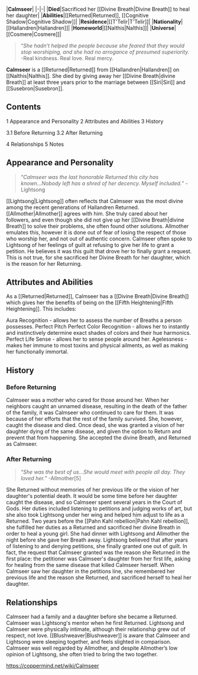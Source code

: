 |**Calmseer**|
|-|-|
|**Died**|Sacrificed her [[Divine Breath\|Divine Breath]] to heal her daughter|
|**Abilities**|[[Returned\|Returned]], [[Cognitive Shadow\|Cognitive Shadow]]|
|**Residence**|[[T'Telir\|T'Telir]]|
|**Nationality**|[[Hallandren\|Hallandren]]|
|**Homeworld**|[[Nalthis\|Nalthis]]|
|**Universe**|[[Cosmere\|Cosmere]]|

>“*She hadn’t helped the people because she feared that they would stop worshiping, and she had no arrogance of presumed superiority.*
\-Real kindness. Real love. Real mercy.


**Calmseer** is a [[Returned\|Returned]] from [[Hallandren\|Hallandren]] on [[Nalthis\|Nalthis]]. She died by giving away her [[Divine Breath\|divine Breath]] at least three years prior to the marriage between [[Siri\|Siri]] and [[Susebron\|Susebron]].

## Contents

1 Appearance and Personality
2 Attributes and Abilities
3 History

3.1 Before Returning
3.2 After Returning


4 Relationships
5 Notes


## Appearance and Personality
>“*Calmseer was the last honorable Returned this city has known...Nobody left has a shred of her decency. Myself included.*”
\-Lightsong


[[Lightsong\|Lightsong]] often reflects that Calmseer was the most divine among the recent generations of Hallandren Returned. [[Allmother\|Allmother]] agrees with him. She truly cared about her followers, and even though she did not give up her [[Divine Breath\|divine Breath]] to solve their problems, she often found other solutions. Allmother emulates this, however it is done out of fear of losing the respect of those who worship her, and not out of authentic concern. Calmseer often spoke to Lightsong of her feelings of guilt at refusing to give her life to grant a petition. He believes it was this guilt that drove her to finally grant a request. This is not true, for she sacrificed her Divine Breath for her daughter, which is the reason for her Returning.

## Attributes and Abilities
As a [[Returned\|Returned]], Calmseer has a [[Divine Breath\|Divine Breath]] which gives her the benefits of being on the [[Fifth Heightening\|Fifth Heightening]]. This includes:

Aura Recognition - allows her to assess the number of Breaths a person possesses.
Perfect Pitch
Perfect Color Recognition - allows her to instantly and instinctively determine exact shades of colors and their hue harmonics.
Perfect Life Sense - allows her to sense people around her.
Agelessness - makes her immune to most toxins and physical ailments, as well as making her functionally immortal.
## History
### Before Returning
Calmseer was a mother who cared for those around her. When her neighbors caught an unnamed disease, resulting in the death of the father of the family, it was Calmseer who continued to care for them. It was because of her efforts that the rest of the family survived. She, however, caught the disease and died. Once dead, she was granted a vision of her daughter dying of the same disease, and given the option to Return and prevent that from happening. She accepted the divine Breath, and Returned as Calmseer.

### After Returning
>“*She was the best of us...She would meet with people all day. They loved her.*”
\-Allmother[5]


She Returned without memories of her previous life or the vision of her daughter's potential death. It would be some time before her daughter caught the disease, and so Calmseer spent several years in the Court of Gods. Her duties included listening to petitions and judging works of art, but she also took Lightsong under her wing and helped him adjust to life as a Returned.
Two years before the [[Pahn Kahl rebellion\|Pahn Kahl rebellion]], she fulfilled her duties as a Returned and sacrificed her divine Breath in order to heal a young girl. She had dinner with Lightsong and Allmother the night before she gave her Breath away. Lightsong believed that after years of listening to and denying petitions, she finally granted one out of guilt. In fact, the request that Calmseer granted was the reason she Returned in the first place: the petitioner was Calmseer's daughter from her first life, asking for healing from the same disease that killed Calmseer herself. When Calmseer saw her daughter in the petitions line, she remembered her previous life and the reason she Returned, and sacrificed herself to heal her daughter.

## Relationships
Calmseer had a family and a daughter before she became a Returned.
Calmseer was Lightsong's mentor when he first Returned. Lightsong and Calmseer were physically intimate, although their relationship grew out of respect, not love. [[Blushweaver\|Blushweaver]] is aware that Calmseer and Lightsong were sleeping together, and feels slighted in comparison. Calmseer was well regarded by Allmother, and despite Allmother’s low opinion of Lightsong, she often tried to bring the two together.



https://coppermind.net/wiki/Calmseer